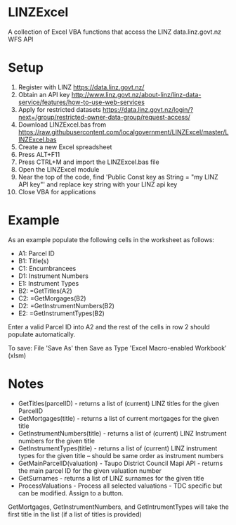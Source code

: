 LINZExcel
=========
A collection of Excel VBA functions that access the LINZ data.linz.govt.nz WFS API

Setup 
=====
1. Register with LINZ https://data.linz.govt.nz/
2. Obtain an API key http://www.linz.govt.nz/about-linz/linz-data-service/features/how-to-use-web-services
3. Apply for restricted datasets https://data.linz.govt.nz/login/?next=/group/restricted-owner-data-group/request-access/
4. Download LINZExcel.bas from https://raw.githubusercontent.com/localgovernment/LINZExcel/master/LINZExcel.bas
5. Create a new Excel spreadsheet 
6. Press ALT+F11
7. Press CTRL+M and import the LINZExcel.bas file
8. Open the LINZExcel module
9. Near the top of the code, find 'Public Const key as String = "my LINZ API key"' and replace key string with your LINZ api key
10. Close VBA for applications 

Example
=======
As an example populate the following cells in the worksheet as follows:

* A1: Parcel ID
* B1: Title(s)
* C1: Encumbrancees
* D1: Instrument Numbers
* E1: Instrument Types
* B2: =GetTitles(A2)
* C2: =GetMorgages(B2)
* D2: =GetInstrumentNumbers(B2)
* E2: =GetInstrumentTypes(B2)

Enter a valid Parcel ID into A2 and the rest of the cells in row 2 should populate automatically.

To save: File 'Save As' then Save as Type 'Excel Macro-enabled Workbook' (xlsm)

Notes
=====
* GetTitles(parcelID) - returns a list of (current) LINZ titles for the given ParcelID
* GetMortgages(title) - returns a list of current mortgages for the given title
* GetInstrumentNumbers(title) - returns a list of (current) LINZ Instrument numbers for the given title
* GetInstrumentTypes(title) - returns a list of (current) LINZ instrument types for the given title – should be same order as instrument numbers
* GetMainParcelID(valuation) - Taupo District Council Mapi API - returns the main parcel ID for the given valuation number
* GetSurnames - returns a list of LINZ surnames for the given title
* ProcessValuations - Process all selected valuations - TDC specific but can be modified.  Assign to a button.

GetMortgages, GetInstrumentNumbers, and GetIntrumentTypes will take the first title in the list (if a list of titles  is provided)
 
